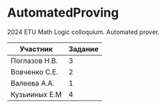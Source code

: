 # AutomatedProving
2024 ETU Math Logic colloquium.  Automated prover.

| Участник      | Задание |
|---------------|---------|
| Поглазов Н.В. |    3    |
| Вовченко С.Е. |    2    |
| Валеева А.А.  |    1    |
| Кузьииных Е.М |    4    |
